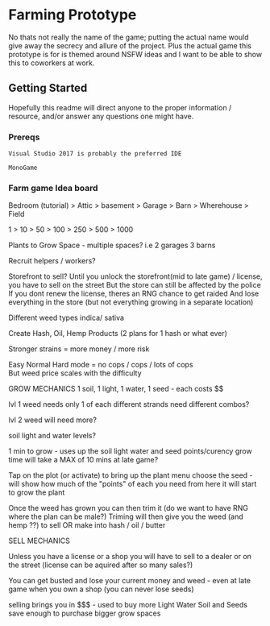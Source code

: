 # Farming Prototype

No thats not really the name of the game; putting the actual name would give away the secrecy and allure of the project.
Plus the actual game this prototype is for is themed around NSFW ideas and I want to be able to show this to coworkers at work.

## Getting Started

Hopefully this readme will direct anyone to the proper information / resource, and/or answer any questions one might have.

### Prereqs

```
Visual Studio 2017 is probably the preferred IDE
```

```
MonoGame
```

 ### Farm game Idea board ###

Bedroom (tutorial) > Attic > basement > Garage > Barn > Wherehouse > Field

1 > 10 > 50 > 100 > 250 > 500 > 1000

Plants to Grow Space - multiple spaces? i.e 2 garages 3 barns

Recruit helpers / workers?

Storefront to sell?
		Until you unlock the storefront(mid to late game) / license, you have to sell on the street
			But the store can still be affected by the police
			If you dont renew the license, theres an RNG chance to get raided
			And lose everything in the store (but not everything growing in a separate location)

Different weed types indica/ sativa 

Create Hash, Oil, Hemp Products
(2 plans for 1 hash or what ever)

Stronger strains = more money / more risk

Easy Normal Hard mode = no cops / cops / lots of cops	
	But weed price scales with the difficulty

GROW MECHANICS
1 soil, 1 light, 1 water, 1 seed - each costs $$

lvl 1 weed needs only 1 of each
	different strands need different combos?

lvl 2 weed will need more?

soil light and water levels?

1 min to grow - uses up the soil light water and seed points/curency
	grow time will take a MAX of 10 mins at late game?

Tap on the plot (or activate) to bring up the plant menu
	choose the seed - will show how much of the "points" of each you need
	from here it will start to grow the plant

Once the weed has grown you can then trim it (do we want to have RNG where the plan can be male?)
	Triming will then give you the weed (and hemp ??) to sell OR make into hash / oil / butter
	
SELL MECHANICS

Unless you have a license or a shop you will have to sell to a dealer or on the street
	(license can be aquired after so many sales?)

You can get busted and lose your current money and weed - even at late game when you own a shop
	(you can never lose seeds)

selling brings you in $$$ - used to buy more Light Water Soil and Seeds
	save enough to purchase bigger grow spaces